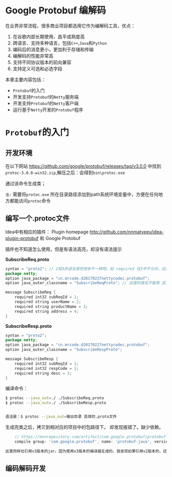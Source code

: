 # Google Protobuf 编解码

在业界非常流程，很多商业项目都选用它作为编解码工具，优点：
1. 在谷歌内部长期使用，昌平成熟度高
2. 跨语言、支持多种语言，包括`C++`,`Java`和`Python`
3. 编码后的消息更小，更加利于存储和传输
4. 编解码的性能非常高
5. 支持不同协议版本的前向兼容
6. 支持定义可选和必选字段

本章主要内容包括：
- `Protobuf`的入门
- 开发支持`Protobuf`的`Netty`服务端
- 开发支持`Protobuf`的`Netty`客户端
- 运行基于`Netty`开发的`Protobuf`程序

# `Protobuf`的入门
## 开发环境

在以下网站
https://github.com/google/protobuf/releases/tag/v3.0.0
中找到 `protoc-3.0.0-win32.zip`,解压之后：会得到`bin\protoc.exe`

通过该命令生成类；

`注:` 需要将`protoc.exe` 所在目录路径添加到path系统环境变量中，方便在任何地方都能访问`protoc`命令

## 编写一个.protoc文件
Idea中有相应的插件：
Plugin homepage
http://github.com/nnmatveev/idea-plugin-protobuf
和 Google Protobuf

插件也不知道怎么使用，但是有语法高亮，却没有语法提示

**SubscribeReq.proto**

```java
syntax = "proto2"; // 2和3的语法感觉很多不一样吧。如 required 在3中不允许。还是先按照书上使用2的语法(因为之前下载的3的命令版本所以这里不写语法的话，会提示你写上语法版本)
package netty;
option java_package = "cn.mrcode.d20170227nettycodec.protobuf";
option java_outer_classname = "SubscribeReqProto"; // 这里的类名不能和 定义的名称一致

message SubscribeReq {
    required int32 subReqId = 1;
    required string userName = 2;
    required string productName = 3;
    required string address = 4;
}
```

**SubscribeResp.proto**
```java
syntax = "proto2"; 
package netty;
option java_package = "cn.mrcode.d20170227nettycodec.protobuf";
option java_outer_classname = "SubscribeRespProto";

message SubscribeResp {
    required int32 subReqId = 1;
    required int32 respCode = 2;
    required string desc = 3;
}
```
编译命令：
```bash
$ protoc --java_out=./ ./SubscribeReq.proto
$ protoc --java_out=./ ./SubscribeResp.proto


语法是：$ protoc --java_out=输出目录 具体的.proto文件

```

生成完类之后，拷贝到相对应的项目中的包路径下。
却发现报错了。缺少依赖。
```groovy
    // https://mvnrepository.com/artifact/com.google.protobuf/protobuf-java
    compile group: 'com.google.protobuf', name: 'protobuf-java', version: '3.2.0'
    
这里同样也引用v3版本的jar。因为使用v3版本的编译器生成的，我发现如果引用v2版本的，还是会报错。
```

## 编码解码开发